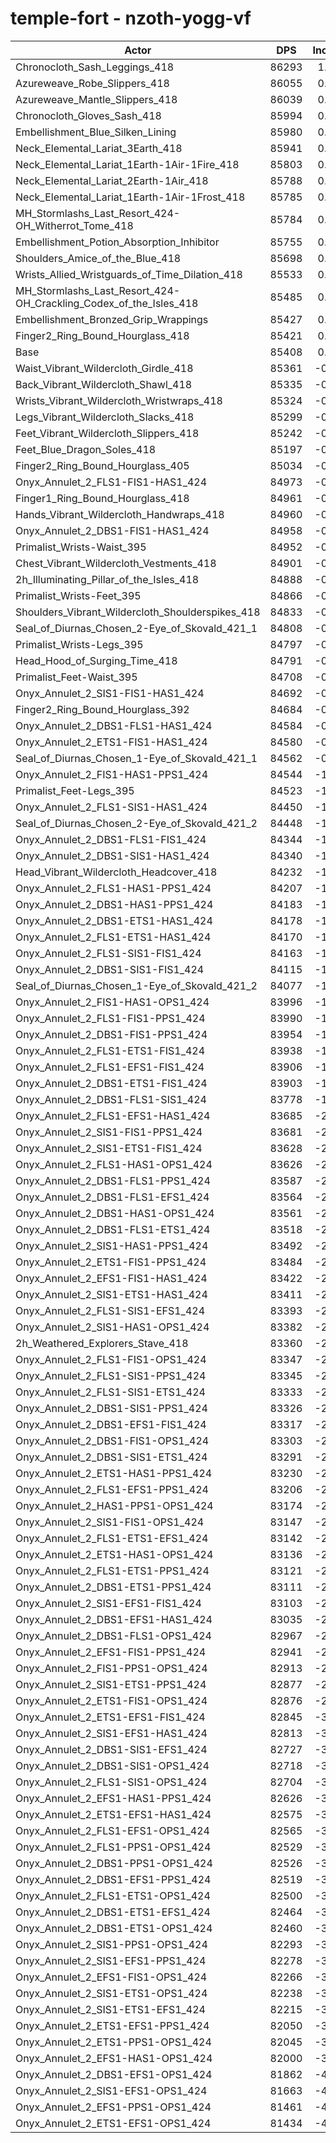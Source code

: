 # temple-fort - nzoth-yogg-vf
| Actor | DPS | Increase |
|---|:---:|:---:|
|Chronocloth_Sash_Leggings_418|86293|1.04%|
|Azureweave_Robe_Slippers_418|86055|0.76%|
|Azureweave_Mantle_Slippers_418|86039|0.74%|
|Chronocloth_Gloves_Sash_418|85994|0.69%|
|Embellishment_Blue_Silken_Lining|85980|0.67%|
|Neck_Elemental_Lariat_3Earth_418|85941|0.62%|
|Neck_Elemental_Lariat_1Earth-1Air-1Fire_418|85803|0.46%|
|Neck_Elemental_Lariat_2Earth-1Air_418|85788|0.44%|
|Neck_Elemental_Lariat_1Earth-1Air-1Frost_418|85785|0.44%|
|MH_Stormlashs_Last_Resort_424-OH_Witherrot_Tome_418|85784|0.44%|
|Embellishment_Potion_Absorption_Inhibitor|85755|0.41%|
|Shoulders_Amice_of_the_Blue_418|85698|0.34%|
|Wrists_Allied_Wristguards_of_Time_Dilation_418|85533|0.15%|
|MH_Stormlashs_Last_Resort_424-OH_Crackling_Codex_of_the_Isles_418|85485|0.09%|
|Embellishment_Bronzed_Grip_Wrappings|85427|0.02%|
|Finger2_Ring_Bound_Hourglass_418|85421|0.02%|
|Base|85408|0.00%|
|Waist_Vibrant_Wildercloth_Girdle_418|85361|-0.06%|
|Back_Vibrant_Wildercloth_Shawl_418|85335|-0.09%|
|Wrists_Vibrant_Wildercloth_Wristwraps_418|85324|-0.10%|
|Legs_Vibrant_Wildercloth_Slacks_418|85299|-0.13%|
|Feet_Vibrant_Wildercloth_Slippers_418|85242|-0.19%|
|Feet_Blue_Dragon_Soles_418|85197|-0.25%|
|Finger2_Ring_Bound_Hourglass_405|85034|-0.44%|
|Onyx_Annulet_2_FLS1-FIS1-HAS1_424|84973|-0.51%|
|Finger1_Ring_Bound_Hourglass_418|84961|-0.52%|
|Hands_Vibrant_Wildercloth_Handwraps_418|84960|-0.52%|
|Onyx_Annulet_2_DBS1-FIS1-HAS1_424|84958|-0.53%|
|Primalist_Wrists-Waist_395|84952|-0.53%|
|Chest_Vibrant_Wildercloth_Vestments_418|84901|-0.59%|
|2h_Illuminating_Pillar_of_the_Isles_418|84888|-0.61%|
|Primalist_Wrists-Feet_395|84866|-0.63%|
|Shoulders_Vibrant_Wildercloth_Shoulderspikes_418|84833|-0.67%|
|Seal_of_Diurnas_Chosen_2-Eye_of_Skovald_421_1|84808|-0.70%|
|Primalist_Wrists-Legs_395|84797|-0.72%|
|Head_Hood_of_Surging_Time_418|84791|-0.72%|
|Primalist_Feet-Waist_395|84708|-0.82%|
|Onyx_Annulet_2_SIS1-FIS1-HAS1_424|84692|-0.84%|
|Finger2_Ring_Bound_Hourglass_392|84684|-0.85%|
|Onyx_Annulet_2_DBS1-FLS1-HAS1_424|84584|-0.96%|
|Onyx_Annulet_2_ETS1-FIS1-HAS1_424|84580|-0.97%|
|Seal_of_Diurnas_Chosen_1-Eye_of_Skovald_421_1|84562|-0.99%|
|Onyx_Annulet_2_FIS1-HAS1-PPS1_424|84544|-1.01%|
|Primalist_Feet-Legs_395|84523|-1.04%|
|Onyx_Annulet_2_FLS1-SIS1-HAS1_424|84450|-1.12%|
|Seal_of_Diurnas_Chosen_2-Eye_of_Skovald_421_2|84448|-1.12%|
|Onyx_Annulet_2_DBS1-FLS1-FIS1_424|84344|-1.25%|
|Onyx_Annulet_2_DBS1-SIS1-HAS1_424|84340|-1.25%|
|Head_Vibrant_Wildercloth_Headcover_418|84232|-1.38%|
|Onyx_Annulet_2_FLS1-HAS1-PPS1_424|84207|-1.41%|
|Onyx_Annulet_2_DBS1-HAS1-PPS1_424|84183|-1.43%|
|Onyx_Annulet_2_DBS1-ETS1-HAS1_424|84178|-1.44%|
|Onyx_Annulet_2_FLS1-ETS1-HAS1_424|84170|-1.45%|
|Onyx_Annulet_2_FLS1-SIS1-FIS1_424|84163|-1.46%|
|Onyx_Annulet_2_DBS1-SIS1-FIS1_424|84115|-1.51%|
|Seal_of_Diurnas_Chosen_1-Eye_of_Skovald_421_2|84077|-1.56%|
|Onyx_Annulet_2_FIS1-HAS1-OPS1_424|83996|-1.65%|
|Onyx_Annulet_2_FLS1-FIS1-PPS1_424|83990|-1.66%|
|Onyx_Annulet_2_DBS1-FIS1-PPS1_424|83954|-1.70%|
|Onyx_Annulet_2_FLS1-ETS1-FIS1_424|83938|-1.72%|
|Onyx_Annulet_2_FLS1-EFS1-FIS1_424|83906|-1.76%|
|Onyx_Annulet_2_DBS1-ETS1-FIS1_424|83903|-1.76%|
|Onyx_Annulet_2_DBS1-FLS1-SIS1_424|83778|-1.91%|
|Onyx_Annulet_2_FLS1-EFS1-HAS1_424|83685|-2.02%|
|Onyx_Annulet_2_SIS1-FIS1-PPS1_424|83681|-2.02%|
|Onyx_Annulet_2_SIS1-ETS1-FIS1_424|83628|-2.08%|
|Onyx_Annulet_2_FLS1-HAS1-OPS1_424|83626|-2.09%|
|Onyx_Annulet_2_DBS1-FLS1-PPS1_424|83587|-2.13%|
|Onyx_Annulet_2_DBS1-FLS1-EFS1_424|83564|-2.16%|
|Onyx_Annulet_2_DBS1-HAS1-OPS1_424|83561|-2.16%|
|Onyx_Annulet_2_DBS1-FLS1-ETS1_424|83518|-2.21%|
|Onyx_Annulet_2_SIS1-HAS1-PPS1_424|83492|-2.24%|
|Onyx_Annulet_2_ETS1-FIS1-PPS1_424|83484|-2.25%|
|Onyx_Annulet_2_EFS1-FIS1-HAS1_424|83422|-2.33%|
|Onyx_Annulet_2_SIS1-ETS1-HAS1_424|83411|-2.34%|
|Onyx_Annulet_2_FLS1-SIS1-EFS1_424|83393|-2.36%|
|Onyx_Annulet_2_SIS1-HAS1-OPS1_424|83382|-2.37%|
|2h_Weathered_Explorers_Stave_418|83360|-2.40%|
|Onyx_Annulet_2_FLS1-FIS1-OPS1_424|83347|-2.41%|
|Onyx_Annulet_2_FLS1-SIS1-PPS1_424|83345|-2.42%|
|Onyx_Annulet_2_FLS1-SIS1-ETS1_424|83333|-2.43%|
|Onyx_Annulet_2_DBS1-SIS1-PPS1_424|83326|-2.44%|
|Onyx_Annulet_2_DBS1-EFS1-FIS1_424|83317|-2.45%|
|Onyx_Annulet_2_DBS1-FIS1-OPS1_424|83303|-2.46%|
|Onyx_Annulet_2_DBS1-SIS1-ETS1_424|83291|-2.48%|
|Onyx_Annulet_2_ETS1-HAS1-PPS1_424|83230|-2.55%|
|Onyx_Annulet_2_FLS1-EFS1-PPS1_424|83206|-2.58%|
|Onyx_Annulet_2_HAS1-PPS1-OPS1_424|83174|-2.62%|
|Onyx_Annulet_2_SIS1-FIS1-OPS1_424|83147|-2.65%|
|Onyx_Annulet_2_FLS1-ETS1-EFS1_424|83142|-2.65%|
|Onyx_Annulet_2_ETS1-HAS1-OPS1_424|83136|-2.66%|
|Onyx_Annulet_2_FLS1-ETS1-PPS1_424|83121|-2.68%|
|Onyx_Annulet_2_DBS1-ETS1-PPS1_424|83111|-2.69%|
|Onyx_Annulet_2_SIS1-EFS1-FIS1_424|83103|-2.70%|
|Onyx_Annulet_2_DBS1-EFS1-HAS1_424|83035|-2.78%|
|Onyx_Annulet_2_DBS1-FLS1-OPS1_424|82967|-2.86%|
|Onyx_Annulet_2_EFS1-FIS1-PPS1_424|82941|-2.89%|
|Onyx_Annulet_2_FIS1-PPS1-OPS1_424|82913|-2.92%|
|Onyx_Annulet_2_SIS1-ETS1-PPS1_424|82877|-2.96%|
|Onyx_Annulet_2_ETS1-FIS1-OPS1_424|82876|-2.96%|
|Onyx_Annulet_2_ETS1-EFS1-FIS1_424|82845|-3.00%|
|Onyx_Annulet_2_SIS1-EFS1-HAS1_424|82813|-3.04%|
|Onyx_Annulet_2_DBS1-SIS1-EFS1_424|82727|-3.14%|
|Onyx_Annulet_2_DBS1-SIS1-OPS1_424|82718|-3.15%|
|Onyx_Annulet_2_FLS1-SIS1-OPS1_424|82704|-3.17%|
|Onyx_Annulet_2_EFS1-HAS1-PPS1_424|82626|-3.26%|
|Onyx_Annulet_2_ETS1-EFS1-HAS1_424|82575|-3.32%|
|Onyx_Annulet_2_FLS1-EFS1-OPS1_424|82565|-3.33%|
|Onyx_Annulet_2_FLS1-PPS1-OPS1_424|82529|-3.37%|
|Onyx_Annulet_2_DBS1-PPS1-OPS1_424|82526|-3.37%|
|Onyx_Annulet_2_DBS1-EFS1-PPS1_424|82519|-3.38%|
|Onyx_Annulet_2_FLS1-ETS1-OPS1_424|82500|-3.40%|
|Onyx_Annulet_2_DBS1-ETS1-EFS1_424|82464|-3.45%|
|Onyx_Annulet_2_DBS1-ETS1-OPS1_424|82460|-3.45%|
|Onyx_Annulet_2_SIS1-PPS1-OPS1_424|82293|-3.65%|
|Onyx_Annulet_2_SIS1-EFS1-PPS1_424|82278|-3.66%|
|Onyx_Annulet_2_EFS1-FIS1-OPS1_424|82266|-3.68%|
|Onyx_Annulet_2_SIS1-ETS1-OPS1_424|82238|-3.71%|
|Onyx_Annulet_2_SIS1-ETS1-EFS1_424|82215|-3.74%|
|Onyx_Annulet_2_ETS1-EFS1-PPS1_424|82050|-3.93%|
|Onyx_Annulet_2_ETS1-PPS1-OPS1_424|82045|-3.94%|
|Onyx_Annulet_2_EFS1-HAS1-OPS1_424|82000|-3.99%|
|Onyx_Annulet_2_DBS1-EFS1-OPS1_424|81862|-4.15%|
|Onyx_Annulet_2_SIS1-EFS1-OPS1_424|81663|-4.38%|
|Onyx_Annulet_2_EFS1-PPS1-OPS1_424|81461|-4.62%|
|Onyx_Annulet_2_ETS1-EFS1-OPS1_424|81434|-4.65%|
